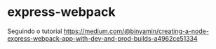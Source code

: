 # express-webpack

Seguindo o tutorial
https://medium.com/@binyamin/creating-a-node-express-webpack-app-with-dev-and-prod-builds-a4962ce51334